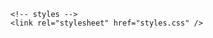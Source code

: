 <!DOCTYPE html>
<html lang="en">
  <head>
    <meta charset="UTF-8" />
    <meta name="viewport" content="width=device-width, initial-scale=1.0" />
    <title> ---Name of project goes here--- </title>

    <!-- styles -->
    <link rel="stylesheet" href="styles.css" />

  </head>
  <body>
    <nav>
      <div class="nav-container">
      </div>
    </nav>
    <main>
      <div class="main-container">
      </div>
    </main>
    <!-- javascript -->
    <script src="app.js"></script>
  </body>
</html>
